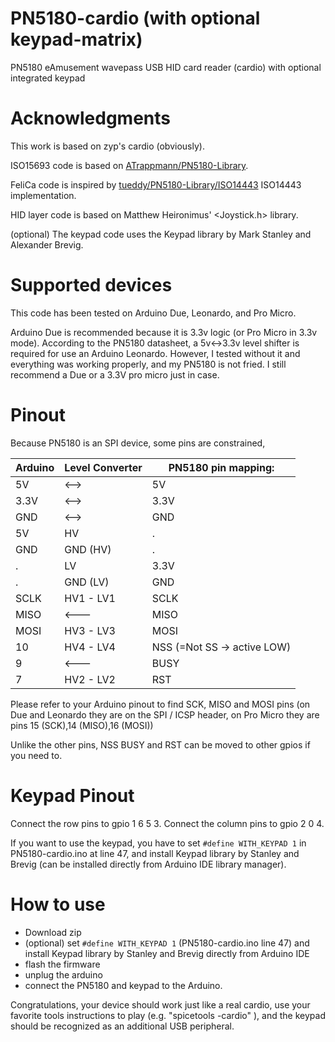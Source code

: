 # PN5180-cardio (with optional keypad-matrix)
PN5180 eAmusement wavepass USB HID card reader (cardio) with optional integrated keypad

# Acknowledgments

This work is based on zyp's cardio (obviously).

ISO15693 code is based on [ATrappmann/PN5180-Library](https://github.com/ATrappmann/PN5180-Library).

FeliCa code is inspired by [tueddy/PN5180-Library/ISO14443](https://github.com/tueddy/PN5180-Library/tree/ISO14443) ISO14443 implementation.

HID layer code is based on Matthew Heironimus' <Joystick.h> library.

(optional) The keypad code uses the Keypad library by Mark Stanley and Alexander Brevig.

# Supported devices

This code has been tested on Arduino Due, Leonardo, and Pro Micro.

Arduino Due is recommended because it is 3.3v logic (or Pro Micro in 3.3v mode).
According to the PN5180 datasheet, a 5v<->3.3v level shifter is required
for use an Arduino Leonardo. However, I tested without it and everything
was working properly, and my PN5180 is not fried. I still recommend a Due
or a 3.3V pro micro just in case.

# Pinout

Because PN5180 is an SPI device, some pins are constrained,

Arduino | Level Converter | PN5180 pin mapping:
--- | --- | ---
5V      |      <-->       |      5V
3.3V    |       <-->      |       3.3V
GND    |        <-->      |       GND
5V      | HV | .
GND     | GND (HV) | .
 .        |   LV              | 3.3V
  .      |    GND (LV)        | GND
SCLK    | HV1 - LV1       | SCLK
MISO      |     <---        | MISO
MOSI    | HV3 - LV3       | MOSI
10   | HV4 - LV4      | NSS (=Not SS -> active LOW)
9  |       <---     |        BUSY
7 | HV2 - LV2      | RST

Please refer to your Arduino pinout to find SCK, MISO and MOSI pins
(on Due and Leonardo they are on the SPI / ICSP header, on Pro Micro
they are pins 15 (SCK),14 (MISO),16 (MOSI))

Unlike the other pins, NSS BUSY and RST can be moved to other gpios
if you need to.

# Keypad Pinout

Connect the row pins to gpio 1 6 5 3.
Connect the column pins to gpio 2 0 4.

If you want to use the keypad, you have to set `#define WITH_KEYPAD 1` in PN5180-cardio.ino at line 47, and install Keypad library by Stanley and Brevig (can be installed directly from Arduino IDE library manager).

# How to use

- Download zip
- (optional) set `#define WITH_KEYPAD 1` (PN5180-cardio.ino line 47) and install Keypad library by Stanley and Brevig directly from Arduino IDE
- flash the firmware
- unplug the arduino
- connect the PN5180 and keypad to the Arduino.

Congratulations, your device should work just like a real cardio, use 
your favorite tools instructions to play (e.g. "spicetools -cardio" ),
and the keypad should be recognized as an additional USB peripheral.
